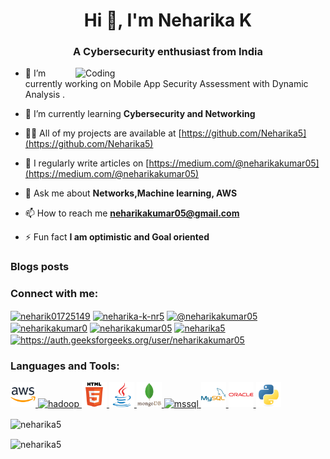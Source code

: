 
<h1 align="center">Hi 👋, I'm Neharika K</h1>
<h3 align="center">A Cybersecurity enthusiast from India</h3>
<img align="right" alt="Coding" width="400" src="https://animesher.com/orig/1/187/1874/18747/animesher.com_beautiful-anime-girl-gif-1874716.gif">

- 🔭 I’m currently working on Mobile App Security Assessment with Dynamic Analysis . 

- 🌱 I’m currently learning **Cybersecurity and Networking**

- 👨‍💻 All of my projects are available at [https://github.com/Neharika5](https://github.com/Neharika5)

- 📝 I regularly write articles on [https://medium.com/@neharikakumar05](https://medium.com/@neharikakumar05)

- 💬 Ask me about **Networks,Machine learning, AWS**

- 📫 How to reach me **neharikakumar05@gmail.com**

- ⚡ Fun fact **I am optimistic and Goal oriented**

### Blogs posts
<!-- BLOG-POST-LIST:START -->
<!-- BLOG-POST-LIST:END -->

<h3 align="left">Connect with me:</h3>
<p align="left">
<a href="https://twitter.com/neharik01725149" target="blank"><img align="center" src="https://raw.githubusercontent.com/rahuldkjain/github-profile-readme-generator/master/src/images/icons/Social/twitter.svg" alt="neharik01725149" height="30" width="40" /></a>
<a href="https://linkedin.com/in/neharika-k-nr5" target="blank"><img align="center" src="https://raw.githubusercontent.com/rahuldkjain/github-profile-readme-generator/master/src/images/icons/Social/linked-in-alt.svg" alt="neharika-k-nr5" height="30" width="40" /></a>
<a href="https://medium.com/@neharikakumar05" target="blank"><img align="center" src="https://raw.githubusercontent.com/rahuldkjain/github-profile-readme-generator/master/src/images/icons/Social/medium.svg" alt="@neharikakumar05" height="30" width="40" /></a>
<a href="https://www.codechef.com/users/neharikakumar0" target="blank"><img align="center" src="https://cdn.jsdelivr.net/npm/simple-icons@3.1.0/icons/codechef.svg" alt="neharikakumar0" height="30" width="40" /></a>
<a href="https://www.hackerrank.com/neharikakumar05" target="blank"><img align="center" src="https://raw.githubusercontent.com/rahuldkjain/github-profile-readme-generator/master/src/images/icons/Social/hackerrank.svg" alt="neharikakumar05" height="30" width="40" /></a>
<a href="https://www.leetcode.com/neharika5" target="blank"><img align="center" src="https://raw.githubusercontent.com/rahuldkjain/github-profile-readme-generator/master/src/images/icons/Social/leet-code.svg" alt="neharika5" height="30" width="40" /></a>
<a href="https://auth.geeksforgeeks.org/user/https://auth.geeksforgeeks.org/user/neharikakumar05" target="blank"><img align="center" src="https://raw.githubusercontent.com/rahuldkjain/github-profile-readme-generator/master/src/images/icons/Social/geeks-for-geeks.svg" alt="https://auth.geeksforgeeks.org/user/neharikakumar05" height="30" width="40" /></a>
</p>

<h3 align="left">Languages and Tools:</h3>
<p align="left"> <a href="https://aws.amazon.com" target="_blank" rel="noreferrer"> <img src="https://raw.githubusercontent.com/devicons/devicon/master/icons/amazonwebservices/amazonwebservices-original-wordmark.svg" alt="aws" width="40" height="40"/> </a> <a href="https://hadoop.apache.org/" target="_blank" rel="noreferrer"> <img src="https://www.vectorlogo.zone/logos/apache_hadoop/apache_hadoop-icon.svg" alt="hadoop" width="40" height="40"/> </a> <a href="https://www.w3.org/html/" target="_blank" rel="noreferrer"> <img src="https://raw.githubusercontent.com/devicons/devicon/master/icons/html5/html5-original-wordmark.svg" alt="html5" width="40" height="40"/> </a> <a href="https://www.java.com" target="_blank" rel="noreferrer"> <img src="https://raw.githubusercontent.com/devicons/devicon/master/icons/java/java-original.svg" alt="java" width="40" height="40"/> </a> <a href="https://www.mongodb.com/" target="_blank" rel="noreferrer"> <img src="https://raw.githubusercontent.com/devicons/devicon/master/icons/mongodb/mongodb-original-wordmark.svg" alt="mongodb" width="40" height="40"/> </a> <a href="https://www.microsoft.com/en-us/sql-server" target="_blank" rel="noreferrer"> <img src="https://www.svgrepo.com/show/303229/microsoft-sql-server-logo.svg" alt="mssql" width="40" height="40"/> </a> <a href="https://www.mysql.com/" target="_blank" rel="noreferrer"> <img src="https://raw.githubusercontent.com/devicons/devicon/master/icons/mysql/mysql-original-wordmark.svg" alt="mysql" width="40" height="40"/> </a> <a href="https://www.oracle.com/" target="_blank" rel="noreferrer"> <img src="https://raw.githubusercontent.com/devicons/devicon/master/icons/oracle/oracle-original.svg" alt="oracle" width="40" height="40"/> </a> <a href="https://www.python.org" target="_blank" rel="noreferrer"> <img src="https://raw.githubusercontent.com/devicons/devicon/master/icons/python/python-original.svg" alt="python" width="40" height="40"/> </a> </p>

<p><img align="center" src="https://github-readme-stats.vercel.app/api/top-langs?username=neharika5&show_icons=true&locale=en&layout=compact" alt="neharika5" /></p>

<p><img align="center" src="https://github-readme-streak-stats.herokuapp.com/?user=neharika5&" alt="neharika5" /></p>
